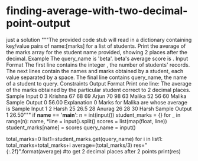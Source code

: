 # finding-average-with-two-decimal-point-output
just a solution
"""The provided code stub will read in a dictionary containing key/value pairs of name:[marks] for a list of students. Print the average of the marks array for the student name provided, showing 2 places after the decimal.
Example
The query_name is 'beta'. beta's average score is .
Input Format
The first line contains the integer , the number of students' records. The next  lines contain the names and marks obtained by a student, each value separated by a space. The final line contains query_name, the name of a student to query.
Constraints
Output Format
Print one line: The average of the marks obtained by the particular student correct to 2 decimal places.
Sample Input 0
3
Krishna 67 68 69
Arjun 70 98 63
Malika 52 56 60
Malika
Sample Output 0
56.00
Explanation 0
Marks for Malika are  whose average is 
Sample Input 1
2
Harsh 25 26.5 28
Anurag 26 28 30
Harsh
Sample Output 1
26.50"""
if __name__ == '__main__':
    n = int(input())
    student_marks = {}
    for _ in range(n):
        name, *line = input().split()
        scores = list(map(float, line))
        student_marks[name] = scores
    query_name = input()
    
total_marks=0
list1=student_marks.get(query_name)
for i in list1:
    total_marks=total_marks+i
average=(total_marks/3)
res="{:.2f}".format(average) #to get 2 decimal places after 2 points
print(res)

